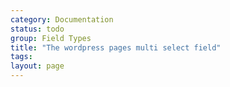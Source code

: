 ```yaml
---
category: Documentation
status: todo
group: Field Types
title: "The wordpress pages multi select field"
tags: 
layout: page
---
```


